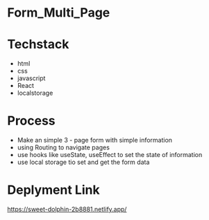 # Form_Multi_Page

# Techstack

- html
- css
- javascript
- React
- localstorage

# Process

- Make an simple 3 - page form with simple information
- using Routing to navigate pages
- use hooks like useState, useEffect to set the state of information
- use local storage tio set and get the form data 

# Deplyment Link
https://sweet-dolphin-2b8881.netlify.app/